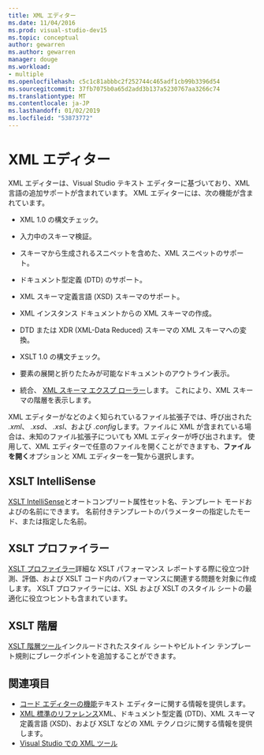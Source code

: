 ```yaml
---
title: XML エディター
ms.date: 11/04/2016
ms.prod: visual-studio-dev15
ms.topic: conceptual
author: gewarren
ms.author: gewarren
manager: douge
ms.workload:
- multiple
ms.openlocfilehash: c5c1c81abbbc2f252744c465adf1cb99b3396d54
ms.sourcegitcommit: 37fb7075b0a65d2add3b137a5230767aa3266c74
ms.translationtype: MT
ms.contentlocale: ja-JP
ms.lasthandoff: 01/02/2019
ms.locfileid: "53873772"
---
```

# <a name="xml-editor"></a>XML エディター

XML エディターは、Visual Studio テキスト エディターに基づいており、XML 言語の追加サポートが含まれています。 XML エディターには、次の機能が含まれています。

- XML 1.0 の構文チェック。

- 入力中のスキーマ検証。

- スキーマから生成されるスニペットを含めた、XML スニペットのサポート。

- ドキュメント型定義 (DTD) のサポート。

- XML スキーマ定義言語 (XSD) スキーマのサポート。

- XML インスタンス ドキュメントからの XML スキーマの作成。

- DTD または XDR (XML-Data Reduced) スキーマの XML スキーマへの変換。

- XSLT 1.0 の構文チェック。

- 要素の展開と折りたたみが可能なドキュメントのアウトライン表示。

- 統合、 [XML スキーマ エクスプ ローラー](../xml-tools/xml-schema-explorer.md)します。 これにより、XML スキーマの階層を表示します。

XML エディターがなどのよく知られているファイル拡張子では、呼び出された *.xml*、 *.xsd*、 *.xsl*、および *.config*します。ファイルに XML が含まれている場合は、未知のファイル拡張子についても XML エディターが呼び出されます。 使用して、XML エディターで任意のファイルを開くことができますも、**ファイルを開く**オプションと XML エディターを一覧から選択します。

## <a name="xslt-intellisense"></a>XSLT IntelliSense

[XSLT IntelliSense](../xml-tools/xml-editor-intellisense-features.md)とオートコンプリート属性セット名、テンプレート モードおよびの名前にできます。 名前付きテンプレートのパラメーターの指定したモード、または指定した名前。

## <a name="xslt-profiler"></a>XSLT プロファイラー

[XSLT プロファイラー](../xml-tools/walkthrough-xslt-profiler.md)詳細な XSLT パフォーマンス レポートする際に役立つ計測、評価、および XSLT コード内のパフォーマンスに関連する問題を対象に作成します。 XSLT プロファイラーには、XSL および XSLT のスタイル シートの最適化に役立つヒントも含まれています。

## <a name="xslt-hierarchy"></a>XSLT 階層

[XSLT 階層ツール](../xml-tools/walkthrough-using-xslt-hierarchy.md)インクルードされたスタイル シートやビルトイン テンプレート規則にブレークポイントを追加することができます。

## <a name="see-also"></a>関連項目

- [コード エディターの機能](../ide/writing-code-in-the-code-and-text-editor.md)テキスト エディターに関する情報を提供します。
- [XML 標準のリファレンス](https://msdn.microsoft.com/79c78508-c9d0-423a-a00f-672e855de401)XML、ドキュメント型定義 (DTD)、XML スキーマ定義言語 (XSD)、および XSLT などの XML テクノロジに関する情報を提供します。
- [Visual Studio での XML ツール](../xml-tools/xml-tools-in-visual-studio.md)